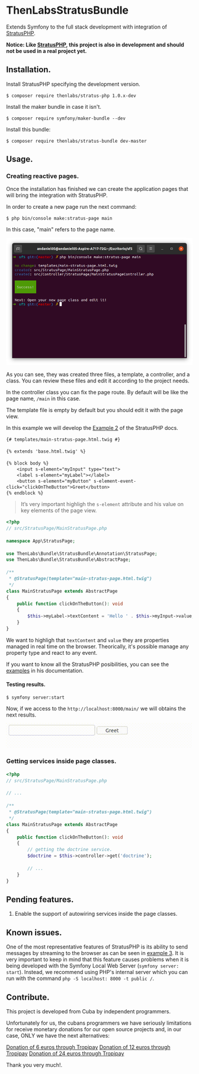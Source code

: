 
# ThenLabsStratusBundle

Extends Symfony to the full stack development with integration of [StratusPHP][stratus-php-repo].

**Notice: Like [StratusPHP][stratus-php-repo], this project is also in development and should not be used in a real project yet.**

## Installation.

Install StratusPHP specifying the development version.

    $ composer require thenlabs/stratus-php 1.0.x-dev

Install the maker bundle in case it isn't.

    $ composer require symfony/maker-bundle --dev

Install this bundle:

    $ composer require thenlabs/stratus-bundle dev-master

## Usage.

### Creating reactive pages.

Once the installation has finished we can create the application pages that will bring the integration with StratusPHP.

In order to create a new page run the next command:

    $ php bin/console make:stratus-page main

In this case, "main" refers to the page name.

![](1.png)

As you can see, they was created three files, a template, a controller, and a class. You can review these files and edit it according to the project needs.

In the controller class you can fix the page route. By default will be like the page name, `/main` in this case.

The template file is empty by default but you should edit it with the page view.

In this example we will develop the [Example 2](https://thenlabs.org/en/doc/stratus-php/master/examples/2/example.html) of the StratusPHP docs.

```twig
{# templates/main-stratus-page.html.twig #}

{% extends 'base.html.twig' %}

{% block body %}
    <input s-element="myInput" type="text">
    <label s-element="myLabel"></label>
    <button s-element="myButton" s-element-event-click="clickOnTheButton">Greet</button>
{% endblock %}
```

>It’s very important highligh the `s-element` attribute and his value on key elements of the page view.

```php
<?php
// src/StratusPage/MainStratusPage.php

namespace App\StratusPage;

use ThenLabs\Bundle\StratusBundle\Annotation\StratusPage;
use ThenLabs\Bundle\StratusBundle\AbstractPage;

/**
 * @StratusPage(template="main-stratus-page.html.twig")
 */
class MainStratusPage extends AbstractPage
{
    public function clickOnTheButton(): void
    {
        $this->myLabel->textContent = 'Hello ' . $this->myInput->value;
    }
}
```

We want to highligh that `textContent` and `value` they are properties managed in real time on the browser. Theorically, it's possible manage any property type and react to any event.

If you want to know all the StratusPHP posibilities, you can see the [examples](https://thenlabs.org/en/doc/stratus-php/master/examples/index.html) in his documentation.

#### Testing results.

    $ symfony server:start

Now, if we access to the `http://localhost:8000/main/` we will obtains the next results.

![](2.gif)

### Getting services inside page classes.

```php
<?php
// src/StratusPage/MainStratusPage.php

// ...

/**
 * @StratusPage(template="main-stratus-page.html.twig")
 */
class MainStratusPage extends AbstractPage
{
    public function clickOnTheButton(): void
    {
        // getting the doctrine service.
        $doctrine = $this->controller->get('doctrine');

        // ...
    }
}
```

## Pending features.

1. Enable the support of autowiring services inside the page classes.

## Known issues.

One of the most representative features of StratusPHP is its ability to send messages by streaming to the browser as can be seen in [example 3](https://thenlabs.org/en/doc/stratus-php/master/examples/3/example.html). It is very important to keep in mind that this feature causes problems when it is being developed with the Symfony Local Web Server (`symfony server: start`). Instead, we recommend using PHP's internal server which you can run with the command `php -S localhost: 8000 -t public /`.

## Contribute.

This project is developed from Cuba by independent programmers.

Unfortunately for us, the cubans programmers we have seriously limitations for receive monetary donations for our open source projects and, in our case, ONLY we have the next alternatives:

[Donation of 6 euros through Tropipay](https://www.tropipay.com/money-request/e22d2a00-5dd5-11eb-9924-13eacace0c71)
[Donation of 12 euros through Tropipay](https://www.tropipay.com/money-request/28ebb5a0-5dd7-11eb-9924-13eacace0c71)
[Donation of 24 euros through Tropipay](https://www.tropipay.com/money-request/58a1e990-5dd7-11eb-9924-13eacace0c71)

Thank you very much!.

[stratus-php-repo]: https://github.com/thenlabs/stratus-php
